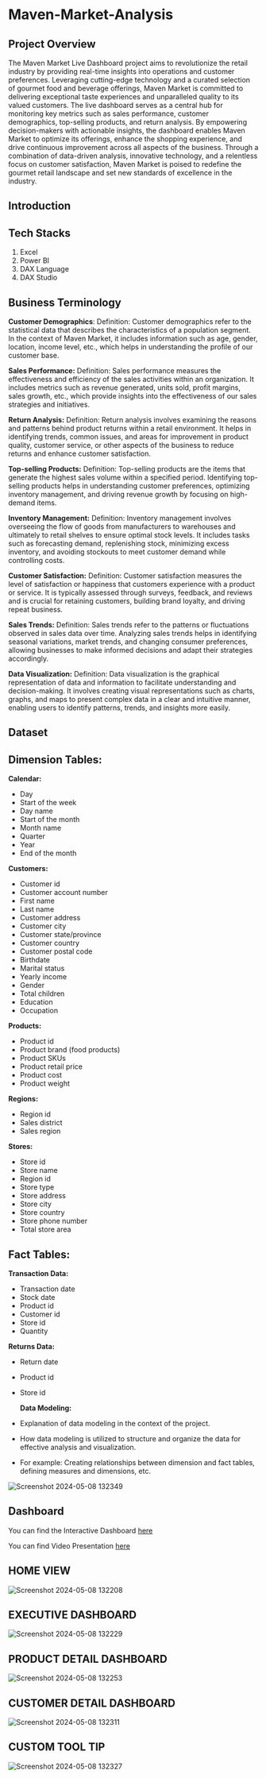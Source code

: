 # Maven-Market-Analysis

## Project Overview

The Maven Market Live Dashboard project aims to revolutionize the retail industry by providing real-time insights into operations and customer preferences. Leveraging cutting-edge technology and a curated selection of gourmet food and beverage offerings, Maven Market is committed to delivering exceptional taste experiences and unparalleled quality to its valued customers. The live dashboard serves as a central hub for monitoring key metrics such as sales performance, customer demographics, top-selling products, and return analysis. By empowering decision-makers with actionable insights, the dashboard enables Maven Market to optimize its offerings, enhance the shopping experience, and drive continuous improvement across all aspects of the business. Through a combination of data-driven analysis, innovative technology, and a relentless focus on customer satisfaction, Maven Market is poised to redefine the gourmet retail landscape and set new standards of excellence in the industry.

## Introduction

## Tech Stacks

1. Excel
2. Power BI
3. DAX Language
4. DAX Studio

## Business Terminology

**Customer Demographics**:
Definition: Customer demographics refer to the statistical data that describes the characteristics of a population segment. In the context of Maven Market, it includes information such as age, gender, location, income level, etc., which helps in understanding the profile of our customer base.

**Sales Performance:**
Definition: Sales performance measures the effectiveness and efficiency of the sales activities within an organization. It includes metrics such as revenue generated, units sold, profit margins, sales growth, etc., which provide insights into the effectiveness of our sales strategies and initiatives.

**Return Analysis:**
Definition: Return analysis involves examining the reasons and patterns behind product returns within a retail environment. It helps in identifying trends, common issues, and areas for improvement in product quality, customer service, or other aspects of the business to reduce returns and enhance customer satisfaction.

**Top-selling Products:**
Definition: Top-selling products are the items that generate the highest sales volume within a specified period. Identifying top-selling products helps in understanding customer preferences, optimizing inventory management, and driving revenue growth by focusing on high-demand items.

**Inventory Management:**
Definition: Inventory management involves overseeing the flow of goods from manufacturers to warehouses and ultimately to retail shelves to ensure optimal stock levels. It includes tasks such as forecasting demand, replenishing stock, minimizing excess inventory, and avoiding stockouts to meet customer demand while controlling costs.

**Customer Satisfaction:**
Definition: Customer satisfaction measures the level of satisfaction or happiness that customers experience with a product or service. It is typically assessed through surveys, feedback, and reviews and is crucial for retaining customers, building brand loyalty, and driving repeat business.

**Sales Trends:**
Definition: Sales trends refer to the patterns or fluctuations observed in sales data over time. Analyzing sales trends helps in identifying seasonal variations, market trends, and changing consumer preferences, allowing businesses to make informed decisions and adapt their strategies accordingly.

**Data Visualization:**
Definition: Data visualization is the graphical representation of data and information to facilitate understanding and decision-making. It involves creating visual representations such as charts, graphs, and maps to present complex data in a clear and intuitive manner, enabling users to identify patterns, trends, and insights more easily.

## Dataset

## Dimension Tables:

**Calendar:**

* Day
* Start of the week
* Day name
* Start of the month
* Month name
* Quarter
* Year
* End of the month

**Customers:**

* Customer id
* Customer account number
* First name
* Last name
* Customer address
* Customer city
* Customer state/province
* Customer country
* Customer postal code
* Birthdate
* Marital status
* Yearly income
* Gender
* Total children
* Education
* Occupation

**Products:**

* Product id
* Product brand (food products)
* Product SKUs
* Product retail price
* Product cost
* Product weight

**Regions:**

* Region id
* Sales district
* Sales region

**Stores:**

* Store id
* Store name
* Region id
* Store type
* Store address
* Store city
* Store country
* Store phone number
* Total store area

## Fact Tables:

**Transaction Data:**

* Transaction date
* Stock date
* Product id
* Customer id
* Store id
* Quantity
  
**Returns Data:**

* Return date
* Product id
* Store id

  **Data Modeling:**

* Explanation of data modeling in the context of the project.
* How data modeling is utilized to structure and organize the data for effective analysis and visualization.
* For example: Creating relationships between dimension and fact tables, defining measures and dimensions, etc.

![Screenshot 2024-05-08 132349](https://github.com/Kartiksinghbisen/Maven-Market-Analysis/assets/139736045/2104b4b4-c8d7-48f6-9730-3fa611eb032c)



## Dashboard

You can find the Interactive Dashboard [here](https://app.powerbi.com/view?r=eyJrIjoiYjg3ZGY1ZTUtZmY1Mi00NTY3LTgwMjQtZmRlYTMwYTFjOTAzIiwidCI6ImM2ZTU0OWIzLTVmNDUtNDAzMi1hYWU5LWQ0MjQ0ZGM1YjJjNCJ9)

You can find Video Presentation [here](https://www.linkedin.com/feed/update/urn:li:activity:7193574655348125696/)

## HOME VIEW

![Screenshot 2024-05-08 132208](https://github.com/Kartiksinghbisen/Maven-Market-Analysis/assets/139736045/f594f2bf-2cd1-4ba5-98be-08b25ae88a73)


## EXECUTIVE DASHBOARD
![Screenshot 2024-05-08 132229](https://github.com/Kartiksinghbisen/Maven-Market-Analysis/assets/139736045/f6a90173-52c4-48a1-8c0b-99c5c2a2bd6c)


## PRODUCT DETAIL DASHBOARD
![Screenshot 2024-05-08 132253](https://github.com/Kartiksinghbisen/Maven-Market-Analysis/assets/139736045/66542380-7185-49dd-a336-ca85088a9790)


## CUSTOMER DETAIL DASHBOARD
![Screenshot 2024-05-08 132311](https://github.com/Kartiksinghbisen/Maven-Market-Analysis/assets/139736045/ed663107-9b00-4124-8202-35237ef066ea)

## CUSTOM TOOL TIP
![Screenshot 2024-05-08 132327](https://github.com/Kartiksinghbisen/Maven-Market-Analysis/assets/139736045/bf962d48-44a4-403f-900e-ba7b313f219b)
